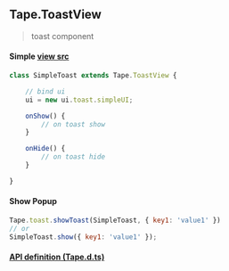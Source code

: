 ## Tape.ToastView
> toast component

#### Simple [view src](../examples/demo)
```js
class SimpleToast extends Tape.ToastView {

    // bind ui
    ui = new ui.toast.simpleUI;

    onShow() {
        // on toast show
    }

    onHide() {
        // on toast hide
    }

}

```

#### Show Popup 
```js
Tape.toast.showToast(SimpleToast, { key1: 'value1' })
// or
SimpleToast.show({ key1: 'value1' });
```

#### [API definition (Tape.d.ts)](../include/tape.d.ts)
